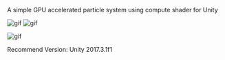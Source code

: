 

A simple GPU accelerated particle system using compute shader for Unity

![gif](https://thumbs.gfycat.com/ImpartialEthicalChipmunk-size_restricted.gif)
![gif](https://thumbs.gfycat.com/TintedHollowFish-size_restricted.gif)

![gif](https://thumbs.gfycat.com/TimelyAlarmedIrishwolfhound-size_restricted.gif)

Recommend Version: Unity 2017.3.1f1


